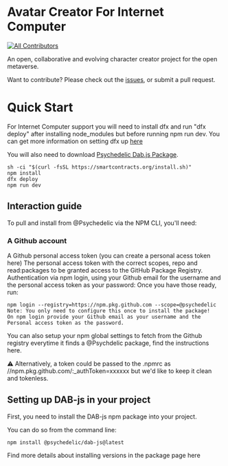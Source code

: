 # Avatar Creator For Internet Computer
<!-- ALL-CONTRIBUTORS-BADGE:START - Do not remove or modify this section -->
[![All Contributors](https://img.shields.io/badge/all_contributors-5-orange.svg?style=flat-square)](#contributors-)
<!-- ALL-CONTRIBUTORS-BADGE:END -->
An open, collaborative and evolving character creator project for the open metaverse.

Want to contribute? Please check out the [issues](https://github.com/AtlasFoundation/AvatarCreator/issues), or submit a pull request.

# Quick Start
For Internet Computer support you will need to install dfx and run "dfx deploy" after installing node_modules but before running npm run dev. You can get more information on setting dfx up [here](https://internetcomputer.org/docs/current/developer-docs/ic-overview)

You will also need to download [Psychedelic Dab.js Package](https://github.com/Psychedelic/DAB-js#interaction-guide).

```
sh -ci "$(curl -fsSL https://smartcontracts.org/install.sh)"
npm install
dfx deploy
npm run dev
```
## Interaction guide

To pull and install from @Psychedelic via the NPM CLI, you'll need:

### A Github account
A Github personal access token (you can create a personal acess token here)
The personal access token with the correct scopes, repo and read:packages to be granted access to the GitHub Package Registry.
Authentication via npm login, using your Github email for the username and the personal access token as your password:
Once you have those ready, run:
```
npm login --registry=https://npm.pkg.github.com --scope=@psychedelic
Note: You only need to configure this once to install the package!
On npm login provide your Github email as your username and the Personal access token as the password.
```
You can also setup your npm global settings to fetch from the Github registry everytime it finds a @Psychdelic package, find the instructions here.

⚠️ Alternatively, a token could be passed to the .npmrc as //npm.pkg.github.com/:_authToken=xxxxxx but we'd like to keep it clean and tokenless.

## Setting up DAB-js in your project
First, you need to install the DAB-js npm package into your project.

You can do so from the command line:
```
npm install @psychedelic/dab-js@latest
```
Find more details about installing versions in the package page here
